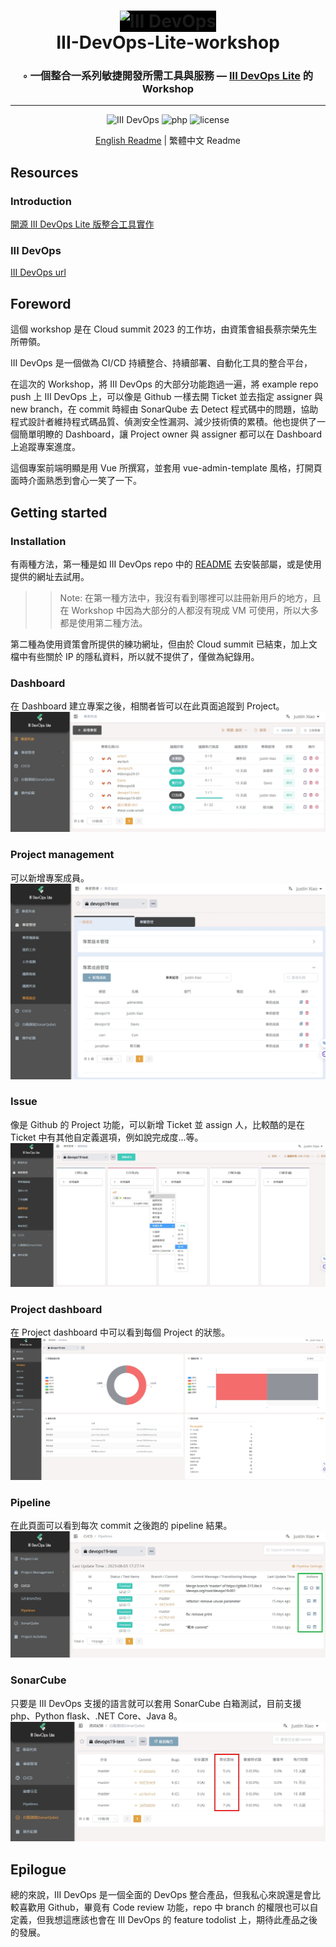<div align="center">
<h1 align="center">
<img width="250" height="100" class="site-logo" src="https://www.iiidevops.org/wp-content/uploads/2021/01/IIIDevOps-logo-01-01.png" alt="III DevOps" style="background-color: black;">
<br>
 III-DevOps-Lite-workshop
</h1>
<h3>◦ 一個整合一系列敏捷開發所需工具與服務 — <a href="https://www.iiidevops.org/">III DevOps Lite</a> 的 Workshop</h3>
<hr/>

<p align="center">

<img src="https://img.shields.io/badge/III DevOps-4fbf8d.svg?style&logoColor=white" alt="III DevOps" />
<img src="https://img.shields.io/badge/php-4d588e.svg?style&logo=php&logoColor=white" alt="php" />
<img src="https://img.shields.io/github/license/ttpss930141011/Gitea-workshop?style&color=5D6D7E" alt="license" />
</p>

<a href="./README.md">English Readme</a> | 繁體中文 Readme

</div>

## **Resources**

### **Introduction**

[開源 III DevOps Lite 版整合工具實作](https://cloudsummit.ithome.com.tw/2023/lab-page/2124)

### **III DevOps**

[III DevOps url](https://www.iiidevops.org/)


## **Foreword**

這個 workshop 是在 Cloud summit 2023 的工作坊，由資策會組長蔡宗榮先生所帶領。

III DevOps 是一個做為 CI/CD 持續整合、持續部署、自動化工具的整合平台，

在這次的 Workshop，將 III DevOps 的大部分功能跑過一遍，將 example repo push 上 III DevOps 上，可以像是 Github 一樣去開 Ticket 並去指定 assigner 與 new branch，在 commit 時經由 SonarQube 去 Detect 程式碼中的問題，協助程式設計者維持程式碼品質、偵測安全性漏洞、減少技術債的累積。他也提供了一個簡單明瞭的 Dashboard，讓 Project owner 與 assigner 都可以在 Dashboard 上追蹤專案進度。

這個專案前端明顯是用 Vue 所撰寫，並套用 vue-admin-template 風格，打開頁面時介面熟悉到會心一笑了一下。


## **Getting started**

### **Installation**



有兩種方法，第一種是如 III DevOps repo 中的 [README](https://github.com/iii-org/deploy-devops-lite/blob/master/README.md) 去安裝部屬，或是使用提供的網址去試用。

>> Note: 在第一種方法中，我沒有看到哪裡可以註冊新用戶的地方，且在 Workshop 中因為大部分的人都沒有現成 VM 可使用，所以大多都是使用第二種方法。

第二種為使用資策會所提供的練功網址，但由於 Cloud summit 已結束，加上文檔中有些關於 IP 的隱私資料，所以就不提供了，僅做為紀錄用。

### Dashboard
在 Dashboard 建立專案之後，相關者皆可以在此頁面追蹤到 Project。
![Dashboard](/images/1691055184369.jpg)
### Project management
可以新增專案成員。
![Project management](/images/1691055209277.jpg)
### Issue
像是 Github 的 Project 功能，可以新增 Ticket 並 assign 人，比較酷的是在 Ticket 中有其他自定義選項，例如說完成度...等。
![Issue](/images/messageImage_1691055301036.jpg)
### Project dashboard
在 Project dashboard 中可以看到每個 Project 的狀態。
![Project dashboard](/images/1691056523110.jpg)
### Pipeline
在此頁面可以看到每次 commit 之後跑的 pipeline 結果。
![pipeline](/images/1691054854082.jpg)
### SonarCube
只要是 III DevOps 支援的語言就可以套用 SonarCube 白箱測試，目前支援 php、Python flask、.NET Core、Java 8。
![SonarCube](/images/1691055429962.jpg)

## Epilogue

總的來說，III DevOps 是一個全面的 DevOps 整合產品，但我私心來說還是會比較喜歡用 Github，畢竟有 Code review 功能，repo 中 branch 的權限也可以自定義，但我想這應該也會在 III DevOps 的 feature todolist 上，期待此產品之後的發展。 